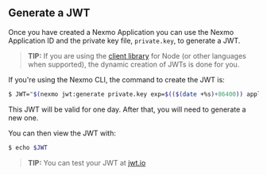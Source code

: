 ## Generate a JWT

Once you have created a Nexmo Application you can use the Nexmo Application ID and the private key file, `private.key`, to generate a JWT.

> **TIP:** If you are using the [client library](/messages-and-workflows-apis/messages/concepts/client-library) for Node (or other languages when supported), the dynamic creation of JWTs is done for you.

If you're using the Nexmo CLI, the command to create the JWT is:

``` bash
$ JWT="$(nexmo jwt:generate private.key exp=$(($(date +%s)+86400)) application_id=NEXMO_APPLICATION_ID)"
```

This JWT will be valid for one day. After that, you will need to generate a new one.

You can then view the JWT with:

``` bash
$ echo $JWT
```

> **TIP:** You can test your JWT at [jwt.io](https://jwt.io)
